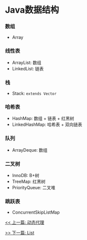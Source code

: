 # Java数据结构

### 数组

* Array

### 线性表

* ArrayList: 数组
* LinkedList: 链表

### 栈

* Stack: `extends Vector`

### 哈希表

* HashMap: 数组 + 链表 + 红黑树
* LinkedHashMap: 哈希表 + 双向链表

### 队列

* ArrayDeque: 数组

### 二叉树

* InnoDB: B+树
* TreeMap: 红黑树
* PriorityQueue: 二叉堆

### 跳跃表

* ConcurrentSkipListMap


[<< 上一篇: 动态代理](2-Java基础/动态代理.md)

[>> 下一篇: List](3-Java集合/List.md)
